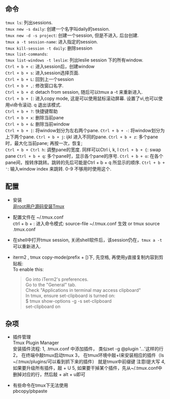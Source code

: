 ## 命令 ##
  `tmux ls`: 列出sessions.  
  `tmux new -s daily`:  创建一个名字叫daily的session.  
  `tmux new -d -s project`: 创建一个session, 但是不进入. 后台创建.  
  `tmux a -t session-name`:  进入指定的session.  
  `tmux kill-session -t daily`: 删除session  
  `tmux list-commands`:  
  `tmux list-windows -t leslie`:  列出leslie session 下的所有window.  
  `Ctrl + b + c`: 进入session后，创建window  
  `Ctrl + b + s`: 进入session选择页面.  
  `Ctrl + b + L`: 回到上一个session  
  `Ctrl + b + ,`: 修改窗口名字.  
  `Ctrl + b + d`: detach from session, 随后可以tmux a  -t 来重新进入.  
  `Ctrl + b + [`: 进入copy mode, 这是可以使用鼠标滚动屏幕. 设置了vi,也可以使用vi命令滚动.  q 退出该模式.  
  `Ctrl + b + ?`: 快捷键帮助  
  `Ctrl + b + x`: 删除当前pane  
  `Ctrl + b + &`: 删除当前window  
  `Ctrl + b + |`: 将window划分为左右两个pane.
  `Ctrl + b + -`: 将window划分为上下两个pane.
  `Ctrl + b + j`: ijkl 进入不同的pane.
  `Ctrl + b + z`: 多个pane时，最大化当前pane;  再按一次，恢复;  
  `Ctrl + b + Ctrl h`: 调整pane的宽度. 同样可以Ctrl i, k, l
  `Ctrl + b + {`:  swap pane
  `Ctrl + b + q`: 多个pane时，显示各个pane的序号.
  `Ctrl + b + o`: 在各个pane间，按转序跳转。跳转的先后可能是Ctrl + b + q 所显示的顺序.
  `Ctrl + b + '`: 输入window index 来跳转. 0-9 不够用时使用这个.

## 配置 ##
  * 安装  
  [非root用户源码安装Tmux](https://www.jianshu.com/p/f7f24b4b2625)  

  * 配置文件在 ~/.tmux.conf  
    ctrl + b + :  进入命令模式:   source-file ~/.tmux.conf 生效 or tmux source .tmux.conf  

  * 在shell中打开tmux session, 关闭shell软件后，该session仍在，`tmux a -t` 可以重新进入.  

  * iterm2 , tmux copy-mode(prefix + [)下, 先空格, 再使用y直接复制内容到剪贴板:  
  To enable this:  
    > Go into iTerm2's preferences.  
    Go to the "General" tab.  
    Check "Applications in terminal may access clipboard"  
    In tmux, ensure set-clipboard is turned on:  
    $ tmux show-options -g -s set-clipboard  
    set-clipboard on  

## 杂项 ##
  * 插件管理  
    Tmux Plugin Manager  
    安装插件流程: 
    1, .tmux.conf 中添加插件， 类似set -g @plugin '...'这样的行
    2， 在终端中敲tmux启动tmux
    3， 在tmux环境中敲<prefix>+I来安装相应的插件（ls ~/.tmux/plugins/可以看到抓下来的插件）
        <prefix>就是tmux中前缀键  注意I是大写
    4, 如果要升级所有插件，敲<prefix> + U
    5, 如果要干掉某个插件，先从~/.tmux.conf中删掉对应的行，然后敲<prefix> + alt + u即可

  * 有些命令在tmux下无法使用  
    pbcopy/pbpaste
